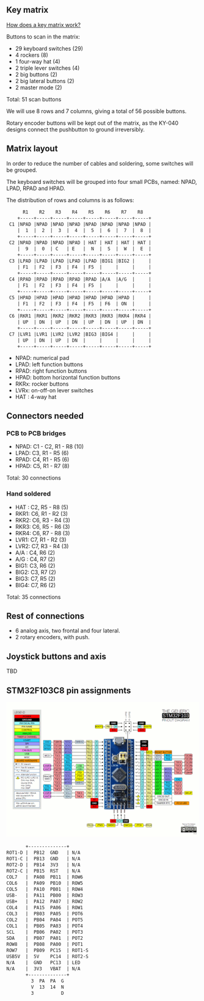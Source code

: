 ## Key matrix

[How does a key matrix work?](https://en.wikipedia.org/wiki/Keyboard_matrix_circuit)

Buttons to scan in the matrix:

* 29 keyboard switches (29)
* 4 rockers (8)
* 1 four-way hat (4)
* 2 triple lever switches (4)
* 2 big buttons (2)
* 2 big lateral buttons (2)
* 2 master mode (2)

Total: 51 scan buttons

We will use 8 rows and 7 columns, giving a total of 56 possible buttons.

Rotary encoder buttons will be kept out of the matrix, as the KY-040 designs connect the pushbutton to ground irreversibly.

## Matrix layout

In order to reduce the number of cables and soldering, some switches will be grouped.

The keyboard switches will be grouped into four small PCBs, named: NPAD, LPAD, RPAD and HPAD.

The distribution of rows and columns is as follows:

          R1    R2    R3    R4    R5    R6    R7    R8
        +-----+-----+-----+-----+-----+-----+-----+-----+
     C1 |NPAD |NPAD |NPAD |NPAD |NPAD |NPAD |NPAD |NPAD |
        |  1  |  2  |  3  |  4  |  5  |  6  |  7  |  8  |
        +-----+-----+-----+-----+-----+-----+-----+-----+
     C2 |NPAD |NPAD |NPAD |NPAD | HAT | HAT | HAT | HAT |
        |  9  |  0  | C   | E   |  N  |  S  |  W  |  E  |
        +-----+-----+-----+-----+-----+-----+-----+-----+
     C3 |LPAD |LPAD |LPAD |LPAD |LPAD |BIG1 |BIG2 |     |
        | F1  | F2  | F3  | F4  | F5  |     |     |     |
        +-----+-----+-----+-----+-----+-----+-----+-----+
     C4 |RPAD |RPAD |RPAD |RPAD |RPAD |A/A  |A/G  |     |
        | F1  | F2  | F3  | F4  | F5  |     |     |     |
        +-----+-----+-----+-----+-----+-----+-----+-----+
     C5 |HPAD |HPAD |HPAD |HPAD |HPAD |HPAD |HPAD |     |
        | F1  | F2  | F3  | F4  | F5  | F6  | ON  |     |
        +-----+-----+-----+-----+-----+-----+-----+-----+
     C6 |RKR1 |RKR1 |RKR2 |RKR2 |RKR3 |RKR3 |RKR4 |RKR4 |
        | UP  | DN  | UP  | DN  | UP  | DN  | UP  | DN  |
        +-----+-----+-----+-----+-----+-----+-----+-----+
     C7 |LVR1 |LVR1 |LVR2 |LVR2 |BIG3 |BIG4 |     |     |
        | UP  | DN  | UP  | DN  |     |     |     |     |
        +-----+-----+-----+-----+-----+-----+-----+-----+

* NPAD: numerical pad
* LPAD: left function buttons
* RPAD: right function buttons
* HPAD: bottom horizontal function buttons
* RKRx: rocker buttons
* LVRx: on-off-on lever switches
* HAT : 4-way hat

## Connectors needed

### PCB to PCB bridges

* NPAD: C1 - C2, R1 - R8 (10)
* LPAD: C3, R1 - R5       (6)
* RPAD: C4, R1 - R5       (6)
* HPAD: C5, R1 - R7       (8)

Total: 30 connections

### Hand soldered

* HAT : C2, R5 - R8 (5)
* RKR1: C6, R1 - R2 (3)
* RKR2: C6, R3 - R4 (3)
* RKR3: C6, R5 - R6 (3)
* RKR4: C6, R7 - R8 (3)
* LVR1: C7, R1 - R2 (3)
* LVR2: C7, R3 - R4 (3)
* A/A : C4, R6      (2)
* A/G : C4, R7      (2)
* BIG1: C3, R6      (2)
* BIG2: C3, R7      (2)
* BIG3: C7, R5      (2)
* BIG4: C7, R6      (2)

Total: 35 connections

## Rest of connections

* 6 analog axis, two frontal and four lateral.
* 2 rotary encoders, with push.

## Joystick buttons and axis

TBD


## STM32F103C8 pin assignments

![alt_text](https://github.com/mustang51/toro-ufc/blob/main/doc/Bluepillpinout.gif?raw=true)

           +--------------+
    ROT1-D |  PB12  GND   | N/A
    ROT1-C |  PB13  GND   | N/A
    ROT2-D |  PB14  3V3   | N/A
    ROT2-C |  PB15  RST   | N/A
    COL7   |  PA08  PB11  | ROW6
    COL6   |  PA09  PB10  | ROW5
    COL5   |  PA10  PB01  | ROW4
    USB-   |  PA11  PB00  | ROW3
    USB+   |  PA12  PA07  | ROW2
    COL4   |  PA15  PA06  | ROW1
    COL3   |  PB03  PA05  | POT6
    COL2   |  PB04  PA04  | POT5
    COL1   |  PB05  PA03  | POT4
    SCL    |  PB06  PA02  | POT3
    SDA    |  PB07  PA01  | POT2
    ROW8   |  PB08  PA00  | POT1
    ROW7   |  PB09  PC15  | ROT1-S
    USB5V  |  5V    PC14  | ROT2-S
    N/A    |  GND   PC13  | LED
    N/A    |  3V3   VBAT  | N/A
           +--------------+
             3  PA  PA  G
             V  13  14  N
             3          D


